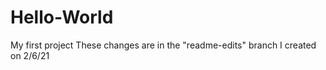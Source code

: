 # Hello-World
My first project
These changes are in the "readme-edits" branch I created on 2/6/21 

